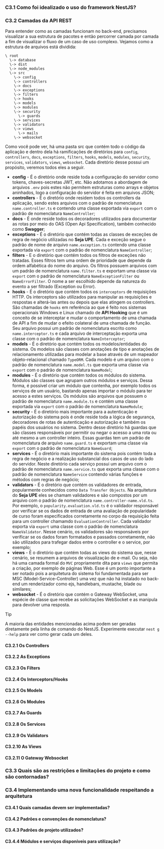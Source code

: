 ### C3.1 Como foi idealizado o uso do framework NestJS?

### C3.2 Camadas da API REST

Para entender como as camadas funcionam no back-end, precisamos visualizar a sua estrutura de pacotes e então percorrer camada por camada a fim de visualizar o fluxo de um caso de uso complexo. Vejamos como a estrutura de arquivos está dividida:

```
\ root
  \-> database
  \-> dist
  \-> node_modules
  \-> src
    \-> config
    \-> controllers
    \-> docs
    \-> exceptions
    \-> filters
    \-> hooks
    \-> models
    \-> modules
    \-> security
      \-> guards
    \-> services
    \-> validators
    \-> views
      \-> mails
    \-> websocket
```

Como você pode ver, há uma pasta src que contém todo o código da aplicação e dentro dela há ramificações de diretórios para ``config``, ``controllers``, ``docs``, ``exceptions``, ``filters``, ``hooks``, ``models``, ``modules``, ``security``, ``services``, ``validators``, ``views``, ``websocket``. Cada diretório desse possui um propósito, veremos todos eles a seguir.

- **config** - É o diretório onde reside toda a configuração do servidor como tokens, chaves-secretas JWT, etc. Não adotamos a abordagem de arquivos ``.env`` pois estes não permitem estruturas como arrays e objetos aninhados, logo a configuração do servidor é feita em arquivos JSON;
- **controllers** - É o diretório onde residem todos os controllers da aplicação, sendo estes arquivos com o padrão de nomenclatura ``name.controller.ts`` e contendo uma classe exportada via ``export`` com o padrão de nomenclatura ``NameController``;
- **docs** - É onde reside todos os decoradores utilizados para documentar as rotas por meio do OAS (Open Api Specification), também conhecido como **Swagger**;
- **exceptions** - É o diretório que contém todas as classes de exceções de regra de negócio utilizadas no **Seja UPE**. Cada e exceção segue o padrão de nome de arquivo ``name.exception.ts`` contendo uma classe exportada via ``export`` com o padrão de nomenclatura ``NameController``;
- **filters** - E o diretório que contém todos os filtros de exceções não tratadas. Esses filtros tem uma ordem de prioridade que depende da ordem alfabética do nome do arquivo. Os filtros possuem arquivos com um padrão de nomenclatura ``name.filter.ts`` e exportam uma classe via ``export`` com o padrão de nomenclatura ``NameExceptionFilter`` ou ``NameErrorFilter``. O nome a ser escolhido depende da natureza do evento a ser filtrado (Exception ou Error).
- **hooks** - É o diretório que contém todos os ``interceptors`` de requisições HTTP. Os interceptors são utilizados para manipular as requisições e respostas e alterá-las antes ou depois que elas atingem os controllers. São chamadas de ``hooks`` em referência ao que é feito nos sistemas operacionais Windows e Linux chamado de **API Hooking** que é um conceito de se interceptar e mudar o comportamento de uma chamada de API a fim de mudar o efeito colateral de uma chamada de função. Seu arquivo possui um padrão de nomenclatura escrito como ``name.interceptor.ts`` e cada arquivo de interceptação exporta uma classe com o padrão de nomenclatura ``NameInterceptor``;
- **models** - É o diretório que contém todos os modelos/entidades do sistema. Os modelos são classes com anotações de tipo e anotações de relacionamento utilizadas para modelar a base através de um mapeador objeto-relacional chamado ``TypeORM``. Cada modelo é um arquivo com o padrão de nomenclatura ``name.model.ts`` que exporta uma classe via ``export`` com o padrão de nomenclatura ``NameModel``;
- **modules** - É o diretório que contém todos os módulos do sistema. Módulos são classes que agrupam outros módulos e serviços. Dessa forma, é possível criar um módulo que contenha, por exemplo todos os serviços de um usuário, bastando apenas importar o módulo para ter acesso a estes serviços. Os módulos são arquivos que possuem o padrão de nomenclatura ``name.module.ts`` e contém uma classe exportada via ``export`` com o padrão de nomenclatura ``NameModule``;
- **security** - É o diretório mais importante para a autenticação e autorização do sistema pois é onde reside toda a lógica de segurança, decoradores de rotas de autenticação e autorização e também os papéis dos usuários no sistema. Dentro desse diretório há guardas que são classes responsáveis por permitir ou negar o acesso a uma rota ou até mesmo a um controller inteiro. Essas guardas tem um padrão de nomenclatura de arquivo ``name.guard.ts`` e exportam uma classe via ``export`` com o padrão de nomenclatura ``NameGuard``;
- **services** - É o diretório mais importante do sistema pois contém toda a regra de negócio e a realização substancial dos casos de uso do lado do servidor. Neste diretório cada serviço possui um arquivo com o padrão de nomenclatura ``name.service.ts`` que exporta uma classe com o padrão de nomenclatura ``NameService`` contendo várias funções e métodos com regras de negócio;
- **validators** - É o diretório que contém os validadores de entrada, popularmente conhecidos como ``Data Transfer Objects``. Na arquitetura do **Seja UPE** eles se chamam validadores e são compostos por um arquivo com o padrão de nomenclatura ``name.controller-name.vld.ts``. Por exemplo, o ``popularity.evaluation.vld.ts`` é o validador responsável por verificar se os dados de entrada de uma avaliação de popularidade de curso foram especificados corretamente no corpo da requisição feita para um controller chamamdo ``EvaluationController``. Cada validador exporta via ``export`` uma classe com o padrão de nomenclatura ``NameValidator``. Nesse cenário, os validadores são responsáveis por verificar se os dados foram formatados e passados corretamente, não são utilizados para trafegar dados entre o controller e o service, por exemplo;
- **views** - É o diretório que contém todas as views do sistema que, nesse cenário, se resumem a arquivos de visualização de e-mail. Ou seja, não há uma camada formal do ``MVC`` propriamente dita para ``views`` que permita a criação, por exemplo de páginas Web. Esse é um ponto importante a ser notado pois a arquitetura do sistema foi fundamentada para ser MSC (Model-Service-Controller) uma vez que não há instalado no back-end um renderizador como ejs, handlebars, mustache, blade ou similares;
- **websocket** - É o diretório que contém o Gateway WebSocket, uma espécie de classe que recebe as solicitações WebSocket e as manipula para devolver uma resposta.

> [!TIP]
> A maioria das entidades mencionadas acima podem ser geradas diretamente pela linha de comando do NestJS. Experimente executar ``nest g --help`` para ver como gerar cada um deles.

#### C3.2.1 Os Controllers

#### C3.2.2 As Exceptions

#### C3.2.3 Os Filters

#### C3.2.4 Os Interceptors/Hooks

#### C3.2.5 Os Models

#### C3.2.6 Os Modules

#### C3.2.7 As Guards

#### C3.2.8 Os Services

#### C3.2.9 Os Validators

#### C3.2.10 As Views

#### C3.2.11 O Gateway Websocket

### C3.3 Quais são as restrições e limitações do projeto e como são contornadas?

### C3.4 Implementando uma nova funcionalidade respeitando a arquitetura

#### C3.4.1 Quais camadas devem ser implementadas?

#### C3.4.2 Padrões e convenções de nomenclatura?

#### C3.4.3 Padrões de projeto utilizados?

#### C3.4.4 Módulos e serviços disponíveis para utilização?

